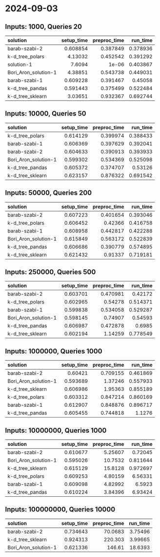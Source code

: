 # 2024-09-03

## Inputs: 1000, Queries 20

| solution             |   setup_time |   preproc_time |   run_time |
|:---------------------|-------------:|---------------:|-----------:|
| barab-szabi-2        |     0.608854 |       0.387849 |   0.378936 |
| k-d_tree_polars      |     4.13032  |       0.452542 |   0.391292 |
| solution-1           |     7.6094   |       1e-06    |   0.403867 |
| Bori_Aron_solution-1 |     4.38851  |       0.543738 |   0.449031 |
| barab-szabi-1        |     0.609228 |       0.391467 |   0.45058  |
| k-d_tree_pandas      |     0.591443 |       0.375499 |   0.522484 |
| k-d_tree_sklearn     |     3.03651  |       0.932367 |   0.692744 |

## Inputs: 10000, Queries 50

| solution             |   setup_time |   preproc_time |   run_time |
|:---------------------|-------------:|---------------:|-----------:|
| k-d_tree_polars      |     0.614129 |       0.399974 |   0.388433 |
| barab-szabi-1        |     0.606369 |       0.397629 |   0.392041 |
| barab-szabi-2        |     0.604633 |       0.390913 |   0.393933 |
| Bori_Aron_solution-1 |     0.599302 |       0.534369 |   0.525098 |
| k-d_tree_pandas      |     0.605372 |       0.374707 |   0.53126  |
| k-d_tree_sklearn     |     0.623157 |       0.876322 |   0.691542 |

## Inputs: 50000, Queries 200

| solution             |   setup_time |   preproc_time |   run_time |
|:---------------------|-------------:|---------------:|-----------:|
| barab-szabi-2        |     0.607223 |       0.401654 |   0.393046 |
| k-d_tree_polars      |     0.606452 |       0.42366  |   0.416758 |
| barab-szabi-1        |     0.608958 |       0.442817 |   0.422288 |
| Bori_Aron_solution-1 |     0.615849 |       0.563172 |   0.522839 |
| k-d_tree_pandas      |     0.606686 |       0.390779 |   0.574895 |
| k-d_tree_sklearn     |     0.621432 |       0.91337  |   0.719181 |

## Inputs: 250000, Queries 500

| solution             |   setup_time |   preproc_time |   run_time |
|:---------------------|-------------:|---------------:|-----------:|
| barab-szabi-2        |     0.603701 |       0.470981 |   0.42172  |
| k-d_tree_polars      |     0.602965 |       0.54278  |   0.514371 |
| barab-szabi-1        |     0.599838 |       0.534058 |   0.529287 |
| Bori_Aron_solution-1 |     0.598145 |       0.74907  |   0.54593  |
| k-d_tree_pandas      |     0.606987 |       0.472878 |   0.6985   |
| k-d_tree_sklearn     |     0.602194 |       1.14259  |   0.778549 |

## Inputs: 1000000, Queries 1000

| solution             |   setup_time |   preproc_time |   run_time |
|:---------------------|-------------:|---------------:|-----------:|
| barab-szabi-2        |     0.60421  |       0.709155 |   0.461869 |
| Bori_Aron_solution-1 |     0.593689 |       1.37246  |   0.557933 |
| k-d_tree_sklearn     |     0.606986 |       1.95363  |   0.855189 |
| k-d_tree_polars      |     0.603312 |       0.847214 |   0.860169 |
| barab-szabi-1        |     0.612907 |       0.848876 |   0.896717 |
| k-d_tree_pandas      |     0.605455 |       0.744818 |   1.1276   |

## Inputs: 10000000, Queries 1000

| solution             |   setup_time |   preproc_time |   run_time |
|:---------------------|-------------:|---------------:|-----------:|
| barab-szabi-2        |     0.610677 |        5.25607 |   0.72045  |
| Bori_Aron_solution-1 |     0.595026 |       10.7532  |   0.811644 |
| k-d_tree_sklearn     |     0.615129 |       15.8128  |   0.972697 |
| k-d_tree_polars      |     0.609253 |        4.80159 |   6.56331  |
| barab-szabi-1        |     0.609098 |        4.82992 |   6.5923   |
| k-d_tree_pandas      |     0.610224 |        3.84396 |   6.93424  |

## Inputs: 100000000, Queries 10000

| solution             |   setup_time |   preproc_time |   run_time |
|:---------------------|-------------:|---------------:|-----------:|
| barab-szabi-2        |     0.734643 |        70.0683 |    3.75496 |
| k-d_tree_sklearn     |     0.924313 |       220.303  |    3.99665 |
| Bori_Aron_solution-1 |     0.621336 |       146.61   |   18.6393  |